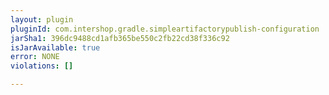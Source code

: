 ```yaml
---
layout: plugin
pluginId: com.intershop.gradle.simpleartifactorypublish-configuration
jarSha1: 396dc9488cd1afb365be550c2fb22cd38f336c92
isJarAvailable: true
error: NONE
violations: []

---
```

